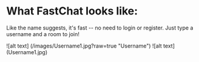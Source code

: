 # What FastChat looks like:
Like the name suggests, it's fast -- no need to login or register. 
Just type a username and a room to join!

![alt text] (/images/Username1.jpg?raw=true "Username")
![alt text] (Username1.jpg)
